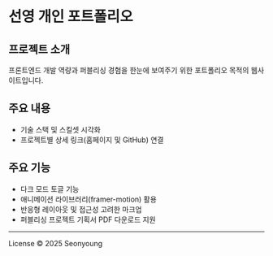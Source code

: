 # 선영 개인 포트폴리오

## 프로젝트 소개

프론트엔드 개발 역량과 퍼블리싱 경험을 한눈에 보여주기 위한 포트폴리오 목적의 웹사이트입니다.

## 주요 내용

- 기술 스택 및 스킬셋 시각화
- 프로젝트별 상세 링크(홈페이지 및 GitHub) 연결

## 주요 기능

- 다크 모드 토글 기능
- 애니메이션 라이브러리(framer-motion) 활용
- 반응형 레이아웃 및 접근성 고려한 마크업
- 퍼블리싱 프로젝트 기획서 PDF 다운로드 지원

---

License © 2025 Seonyoung
